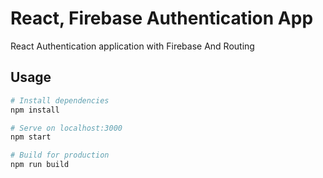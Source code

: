 # React, Firebase Authentication App
React Authentication application with Firebase And Routing

## Usage

```bash 
# Install dependencies
npm install

# Serve on localhost:3000
npm start

# Build for production
npm run build
```
